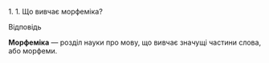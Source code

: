 <div>
    <p class="question">1. 1.	Що вивчає морфеміка?</p>
    <div id="results">
    Відповідь
    </div>
    <div id="category1">
    <p><strong>Морфемiка</strong> — роздiл науки про мову, що вивчає значущi частини слова, або морфеми.</p>
    </div>
</div>